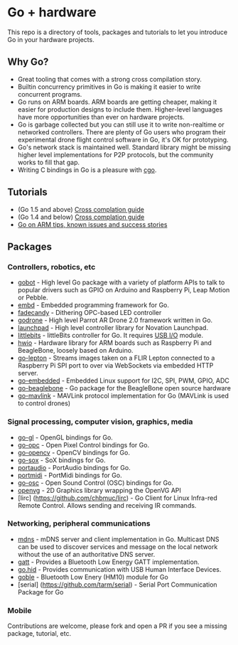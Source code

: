 # Go + hardware

This repo is a directory of tools, packages and tutorials to let
you introduce Go in your hardware projects.

## Why Go?

* Great tooling that comes with a strong cross compilation story.
* Builtin concurrency primitives in Go is making it easier to write
concurrent programs.
* Go runs on ARM boards. ARM boards are getting cheaper, making
it easier for production designs to include them. Higher-level
languages have more opportunities than ever on hardware projects.
* Go is garbage collected but you can still use it to write
non-realtime or networked controllers. There are plenty of
Go users who program their experimental drone flight control
software in Go, it's OK for prototyping.
* Go's network stack is maintained well. Standard library might
be missing higher level implementations for P2P protocols, but
the community works to fill that gap.
* Writing C bindings in Go is a pleasure with
[cgo](https://golang.org/cmd/cgo/).

## Tutorials

* (Go 1.5 and above) [Cross complation guide](https://medium.com/@rakyll/go-1-5-cross-compilation-488092ba44ec)
* (Go 1.4 and below) [Cross complation guide](http://dave.cheney.net/2013/07/09/an-introduction-to-cross-compilation-with-go-1-1)
* [Go on ARM tips, known issues and success stories](https://github.com/golang/go/wiki/GoArm)

## Packages

### Controllers, robotics, etc
* [gobot](http://gobot.io/) - High level Go package with a variety of platform APIs to talk to popular drivers such as GPIO on Arduino and Raspberry Pi, Leap Motion or Pebble.
* [embd](http://embd.io/) - Embedded programming framework for Go.
* [fadecandy](https://github.com/scanlime/fadecandy) - Dithering OPC-based LED controller
* [godrone](http://godoc.org/github.com/felixge/godrone/) - High level Parrot AR Drone 2.0 framework written in Go.
* [launchpad](https://github.com/rakyll/launchpad) - High level controller library for Novation Launchpad.
* [littlebits](https://github.com/rakyll/littlebits) - littleBits controller for Go. It requires [USB I/O](http://littlebits.cc/bits/usb-io) module.
* [hwio](https://github.com/mrmorphic/hwio) - Hardware library for ARM boards such as Raspberry Pi and BeagleBone, loosely based on Arduino.
* [go-lepton](https://github.com/maruel/go-lepton) - Streams images taken on a FLIR Lepton connected to a Raspberry Pi SPI port to over via WebSockets via embedded HTTP server.
* [go-embedded](https://github.com/SpaceLeap/go-embedded) - Embedded Linux support for I2C, SPI, PWM, GPIO, ADC
* [go-beaglebone](https://github.com/SpaceLeap/go-beaglebone) - Go package for the BeagleBone open source hardware
* [go-mavlink](https://github.com/SpaceLeap/go-mavlink) - MAVLink protocol implementation for Go (MAVLink is used to control drones)

### Signal processing, computer vision, graphics, media
* [go-gl](https://github.com/go-gl) - OpenGL bindings for Go.
* [go-opc](https://github.com/kellydunn/go-opc) - Open Pixel Control bindings for Go.
* [go-opencv](https://github.com/lazywei/go-opencv) - OpenCV bindings for Go.
* [go-sox](https://github.com/krig/go-sox) - SoX bindings for Go.
* [portaudio](https://code.google.com/p/portaudio-go/) - PortAudio bindings for Go.
* [portmidi](https://github.com/rakyll/portmidi) - PortMidi bindings for Go.
* [go-osc](https://github.com/hypebeast/go-osc) - Open Sound Control (OSC) bindings for Go.
* [openvg](https://github.com/ajstarks/openvg) - 2D Graphics library wrapping the OpenVG API
* [lirc] (https://github.com/chbmuc/lirc) - Go Client for Linux Infra-red Remote Control. Allows sending and receiving IR commands.

### Networking, peripheral communications
* [mdns](https://github.com/hashicorp/mdns) - mDNS server and client implementation in Go. Multicast DNS can be used to discover services and message on the local network without the use of an authoritative DNS server.
* [gatt](https://github.com/paypal/gatt) - Provides a Bluetooth Low Energy GATT implementation.
* [go.hid](https://github.com/GeertJohan/go.hid) - Provides communication with USB Human Interface Devices.
* [goble](https://github.com/MarinX/goble) - Bluetooth Low Enery (HM10) module for Go
* [serial] (https://github.com/tarm/serial) - Serial Port Communication Package for Go

### Mobile

Contributions are welcome, please fork and open a PR if you see
a missing package, tutorial, etc.

